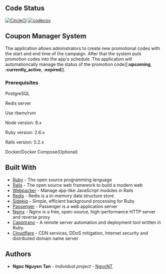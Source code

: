 ## Code Status

[![CircleCI](https://circleci.com/gh/tanngoc93/coupon-backend.svg?style=shield)](https://circleci.com/gh/tanngoc93/coupon-backend/tree/master) [![codecov](https://codecov.io/gh/tanngoc93/coupon-backend/branch/master/graph/badge.svg)](https://codecov.io/gh/tanngoc93/coupon-backend)

## Coupon Manager System

The application allows adminstrators to create new promotional codes with the start and end time of the campaign. After that the system puts promotion codes into the app's schedule. The application will automationcally manage the status of the promotion code([**:upcoming**, **:currently_active**, **:expired**]).

### Prerequisites

PostgreSQL

Redis server

Use rbenv/rvm

Node version: 8.x

Ruby version: 2.6.x

Rails version: 5.2.x

Docker/Docker Compose(Optional)

## Built With

* [Ruby](https://www.ruby-lang.org/en/) - The open source programming language
* [Rails](https://rubyonrails.org/) - The open source web framework to build a modern web
* [Webpacker](https://github.com/rails/webpacker) - Manage app-like JavaScript modules in Rails
* [Redis](https://redis.io/) - Redis is a in-memory data structure store
* [Sidekiq](https://sidekiq.org/) - Simple, efficient background processing for Ruby
* [Passenger](https://www.phusionpassenger.com/docs/advanced_guides/developing_with_passenger/ruby/) - Passenger is a web application server
* [Nginx](https://www.nginx.com/) - Nginx is a free, open-source, high-performance HTTP server and reverse proxy
* [Capistrano](https://capistranorb.com/) - A remote server automation and deployment tool written in Ruby.
* [Cloudflare](https://www.cloudflare.com/) - CDN services, DDoS mitigation, Internet security and distributed domain name server

## Authors

* **Ngoc Nguyen Tan** - *Individual project* - [NgocNT](https://github.com/tanngoc93)
